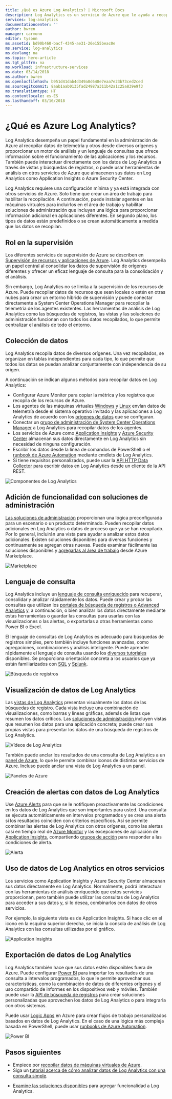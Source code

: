 ```yaml
---
title: ¿Qué es Azure Log Analytics? | Microsoft Docs
description: Log Analytics es un servicio de Azure que le ayuda a recopilar y analizar los datos operativos generados por los recursos en los entornos locales o de nube.  En este artículo se proporciona una breve información general sobre los distintos componentes de Log Analytics, además de vínculos a contenido detallado.
services: log-analytics
documentationcenter: ''
author: bwren
manager: carmonm
editor: tysonn
ms.assetid: bd90b460-bacf-4345-ae31-26e155beac0e
ms.service: log-analytics
ms.devlang: na
ms.topic: hero-article
ms.tgt_pltfrm: na
ms.workload: infrastructure-services
ms.date: 03/14/2018
ms.author: bwren
ms.openlocfilehash: b951d41dab4d349a8d648e7eaa7e23b73ced2ced
ms.sourcegitcommit: 8aab1aab0135fad24987a311b42a1c25a839e9f3
ms.translationtype: HT
ms.contentlocale: es-ES
ms.lasthandoff: 03/16/2018
---
```

# <a name="what-is-azure-log-analytics"></a>¿Qué es Azure Log Analytics?
Log Analytics desempeña un papel fundamental en la administración de Azure al recopilar datos de telemetría y otros desde diversos orígenes y proporcionar un motor de análisis y un lenguaje de consultas que ofrece información sobre el funcionamiento de las aplicaciones y los recursos.  También puede interactuar directamente con los datos de Log Analytics a través de vistas y búsquedas de registros, o puede usar herramientas de análisis en otros servicios de Azure que almacenen sus datos en Log Analytics como Application Insights o Azure Security Center.  

Log Analytics requiere una configuración mínima y ya está integrada con otros servicios de Azure.  Solo tiene que crear un área de trabajo para habilitar la recopilación.  A continuación, puede instalar agentes en las máquinas virtuales para incluirlos en el área de trabajo y habilitar soluciones de administración que incluyan una lógica para proporcionar información adicional en aplicaciones diferentes.  En segundo plano, los tipos de datos están predefinidos o se crean automáticamente a medida que los datos se recopilan.


## <a name="role-in-monitoring"></a>Rol en la supervisión

Los diferentes servicios de supervisión de Azure se describen en [Supervisión de recursos y aplicaciones de Azure](../monitoring-and-diagnostics/monitoring-overview.md).  Log Analytics desempeña un papel central al consolidar los datos de supervisión de orígenes diferentes y ofrecer un eficaz lenguaje de consulta para la consolidación y el análisis.  

Sin embargo, Log Analytics no se limita a la supervisión de los recursos de Azure.  Puede recopilar datos de recursos que sean locales o estén en otras nubes para crear un entorno híbrido de supervisión y puede conectar directamente a System Center Operations Manager para recopilar la telemetría de los agentes existentes.  Las herramientas de análisis de Log Analytics como las búsquedas de registros, las vistas y las soluciones de administración funcionan con todos los datos recopilados, lo que permite centralizar el análisis de todo el entorno.



## <a name="data-collection"></a>Colección de datos
Log Analytics recopila datos de diversos orígenes.  Una vez recopilados, se organizan en tablas independientes para cada tipo, lo que permite que todos los datos se puedan analizar conjuntamente con independencia de su origen.

A continuación se indican algunos métodos para recopilar datos en Log Analytics:

- Configurar Azure Monitor para copiar la métrica y los registros que recopila de los recursos de Azure.
- Los agentes de las máquinas virtuales [Windows](log-analytics-windows-agent.md) y [Linux](log-analytics-linux-agents.md) envían datos de telemetría desde el sistema operativo invitado y las aplicaciones a Log Analytics de acuerdo con los [orígenes de datos](log-analytics-data-sources.md) que se configuran.  
- Conectar un [grupo de administración de System Center Operations Manager](log-analytics-om-agents.md) a Log Analytics para recopilar datos de los agentes.
- Los servicios de Azure como [Application Insights](https://docs.microsoft.com/azure/application-insights/) y [Azure Security Center](https://docs.microsoft.com/azure/security-center/) almacenan sus datos directamente en Log Analytics sin necesidad de ninguna configuración.
- Escribir los datos desde la línea de comandos de PowerShell o el [runbook de Azure Automation](../automation/automation-runbook-types.md) mediante cmdlets de Log Analytics.
- Si tiene requisitos personalizados, puede usar la [API HTTP Data Collector](log-analytics-data-collector-api.md) para escribir datos en Log Analytics desde un cliente de la API REST.


![Componentes de Log Analytics](media/log-analytics-overview/collecting-data.png)

## <a name="add-functionality-with-management-solutions"></a>Adición de funcionalidad con soluciones de administración
[Las soluciones de administración](log-analytics-add-solutions.md) proporcionan una lógica preconfigurada para un escenario o un producto determinado.  Pueden recopilar datos adicionales en Log Analytics o datos de proceso que ya se han recopilado.  Por lo general, incluirán una vista para ayudar a analizar estos datos adicionales.  Existen soluciones disponibles para diversas funciones y continuamente se agregan otras nuevas.  Puede examinar fácilmente las soluciones disponibles y [agregarlas al área de trabajo](log-analytics-add-solutions.md) desde Azure Marketplace.  

![Marketplace](media/log-analytics-overview/solutions.png)


## <a name="query-language"></a>Lenguaje de consulta

Log Analytics incluye un [lenguaje de consulta enriquecido](http://docs.loganalytics.io) para recuperar, consolidar y analizar rápidamente los datos.  Puede crear y probar las consultas que utilizan los [portales de búsqueda de registros o Advanced Analytics](log-analytics-log-search-portals.md) y, a continuación, o bien analizar los datos directamente mediante estas herramientas o guardar las consultas para usarlas con las visualizaciones o las alertas, o exportarlas a otras herramientas como Power BI o Excel.

El lenguaje de consultas de Log Analytics es adecuado para búsquedas de registros simples, pero también incluye funciones avanzadas, como agregaciones, combinaciones y análisis inteligente. Puede aprender rápidamente el lenguaje de consulta usando los [diversos tutoriales](https://docs.loganalytics.io/docs/Learn/Tutorials) disponibles.  Se proporciona orientación concreta a los usuarios que ya están familiarizados con [SQL](https://docs.loganalytics.io/docs/Learn/References/SQL-to-Azure-Log-Analytics) y [Splunk](https://docs.loganalytics.io/docs/Learn/References/Splunk-to-Azure-Log-Analytics).

![Búsqueda de registros](media/log-analytics-overview/analytics-query.png)


## <a name="visualize-log-analytics-data"></a>Visualización de datos de Log Analytics

Las [vistas de Log Analytics](log-analytics-view-designer.md) presentan visualmente los datos de las búsquedas de registro.  Cada vista incluye una combinación de visualizaciones, como barras y líneas gráficas, además de listas que resumen los datos críticos.  Las [soluciones de administración ](#add-functionality-with-management-solutions) incluyen vistas que resumen los datos para una aplicación concreta; puede crear sus propias vistas para presentar los datos de una búsqueda de registros de Log Analytics.

![Vídeos de Log Analytics](media/log-analytics-overview/view.png)

También puede anclar los resultados de una consulta de Log Analytics a un [panel de Azure](../azure-portal/azure-portal-dashboards.md), lo que le permite combinar iconos de distintos servicios de Azure.  Incluso puede anclar una vista de Log Analytics a un panel.

![Paneles de Azure](media/log-analytics-overview/dashboard.png)

## <a name="creating-alerts-from-log-analytics-data"></a>Creación de alertas con datos de Log Analytics

Use [Azure Alerts](../monitoring-and-diagnostics/monitoring-overview-unified-alerts.md) para que se le notifiquen proactivamente las condiciones en los datos de Log Analytics que son importantes para usted.  Una consulta se ejecuta automáticamente en intervalos programados y se crea una alerta si los resultados coinciden con criterios específicos.  Así se permite combinar las alertas de Log Analytics con otros orígenes, como las alertas casi en tiempo real de [Azure Monitor](../monitoring-and-diagnostics/monitoring-near-real-time-metric-alerts.md) y las excepciones de aplicación de [Application Insights](../application-insights/app-insights-alerts.md), compartiendo [grupos de acción](../monitoring-and-diagnostics/monitoring-action-groups.md) para responder a las condiciones de alerta.

![Alerta](media/log-analytics-overview/alerts.png)


## <a name="using-log-analytics-data-in-other-services"></a>Uso de datos de Log Analytics en otros servicios
Los servicios como Application Insights y Azure Security Center almacenan sus datos directamente en Log Analytics.  Normalmente, podrá interactuar con las herramientas de análisis enriquecido que estos servicios proporcionan, pero también puede utilizar las consultas de Log Analytics para acceder a sus datos y, si lo desea, combinarlos con datos de otros servicios.  

Por ejemplo, la siguiente vista es de Application Insights.  Si hace clic en el icono en la esquina superior derecha, se inicia la consola de análisis de Log Analytics con las consultas utilizadas por el gráfico.

![Application Insights](media/log-analytics-overview/application-insights.png)


## <a name="exporting-log-analytics-data"></a>Exportación de datos de Log Analytics

Log Analytics también hace que sus datos estén disponibles fuera de Azure.  Puede configurar [Power BI](log-analytics-powerbi.md) para importar los resultados de una consulta a intervalos programados, lo que le permite aprovechar sus características, como la combinación de datos de diferentes orígenes y el uso compartido de informes en los dispositivos web y móviles.  También puede usar la [API de búsqueda de registros](log-analytics-log-search-api.md) para crear soluciones personalizadas que aprovechen los datos de Log Analytics o para integrarla con otros sistemas.

Puede usar [Logic Apps](../logic-apps/logic-apps-overview.md) en Azure para crear flujos de trabajo personalizados basados en datos de Log Analytics.  En el caso de una lógica más compleja basada en PowerShell, puede usar [runbooks de Azure Automation](../automation/automation-runbook-types.md).

![Power BI](media/log-analytics-overview/export.png)



## <a name="next-steps"></a>Pasos siguientes
- Empiece por [recopilar datos de máquinas virtuales de Azure](log-analytics-quick-collect-azurevm.md).
- Siga un [tutorial acerca de cómo analizar datos de Log Analytics con una consulta simple](log-analytics-tutorial-viewdata.md).
* [Examine las soluciones disponibles](log-analytics-add-solutions.md) para agregar funcionalidad a Log Analytics.

